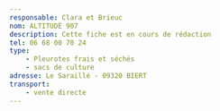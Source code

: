 ```yaml
---
responsable: Clara et Brieuc
nom: ALTITUDE 907
description: Cette fiche est en cours de rédaction
tel: 06 68 00 70 24
type:
    - Pleurotes frais et séchés
    - sacs de culture
adresse: Le Saraillé - 09320 BIERT
transport:
    - vente directe
---
```

